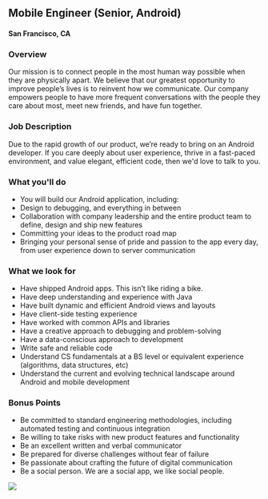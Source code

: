 ## Mobile Engineer (Senior, Android)
#### San Francisco, CA

### Overview
Our mission is to connect people in the most human way possible when they are physically apart. We believe that our greatest opportunity to improve people’s lives is to reinvent how we communicate. Our company empowers people to have more frequent conversations with the people they care about most, meet new friends, and have fun together.

### Job Description
Due to the rapid growth of our product, we’re ready to bring on an Android developer. If you care deeply about user experience, thrive in a fast-paced environment, and value elegant, efficient code, then we'd love to talk to you.

### What you'll do
+ You will build our Android application, including: 
+ Design to debugging, and everything in between 
+ Collaboration with company leadership and the entire product team to define, design and ship new features 
+ Committing your ideas to the product road map 
+ Bringing your personal sense of pride and passion to the app every day, from user experience down to server communication

### What we look for
+ Have shipped Android apps. This isn’t like riding a bike. 
+ Have deep understanding and experience with Java 
+ Have built dynamic and efficient Android views and layouts 
+ Have client-side testing experience
+ Have worked with common APIs and libraries 
+ Have a creative approach to debugging and problem-solving 
+ Have a data-conscious approach to development 
+ Write safe and reliable code 
+ Understand CS fundamentals at a BS level or equivalent experience (algorithms, data structures, etc) 
+ Understand the current and evolving technical landscape around Android and mobile development

### Bonus Points
+ Be committed to standard engineering methodologies, including automated testing and continuous integration 
+ Be willing to take risks with new product features and functionality 
+ Be an excellent written and verbal communicator 
+ Be prepared for diverse challenges without fear of failure 
+ Be passionate about crafting the future of digital communication 
+ Be a social person. We are a social app, we like social people.


[<img src='https://dabuttonfactory.com/button.png?t=Apply&f=Calibri-Bold&ts=24&tc=fff&tshs=1&tshc=000&hp=20&vp=8&c=5&bgt=gradient&bgc=3d85c6&ebgc=073763'>](https://letsrockit.co/users/auth/github?job_id=sg91c2vwyxj0eq-mobile-engineer-senior-android)
